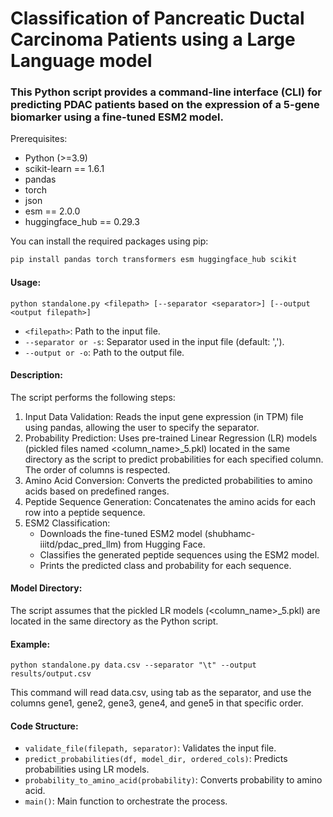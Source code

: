 # Classification of Pancreatic Ductal Carcinoma Patients using a Large Language model

### This Python script provides a command-line interface (CLI) for predicting PDAC patients based on the expression of a 5-gene biomarker using a fine-tuned ESM2 model.

 Prerequisites:
 * Python (>=3.9)
 * scikit-learn == 1.6.1
 * pandas
 * torch
 * json
 * esm == 2.0.0
 * huggingface_hub == 0.29.3

 You can install the required packages using pip:
 ```bash
 pip install pandas torch transformers esm huggingface_hub scikit
```
 #### Usage:
 `python standalone.py <filepath> [--separator <separator>] [--output <output filepath>]`
 * `<filepath>`: Path to the input file.
 * `--separator or -s`: Separator used in the input file (default: ',').
 * `--output or -o`: Path to the output file.

 #### Description:
 The script performs the following steps:
 1. Input Data Validation: Reads the input gene expression (in TPM) file using pandas, allowing the user to specify the separator.
 2. Probability Prediction: Uses pre-trained Linear Regression (LR) models (pickled files named <column_name>_5.pkl) located in the same directory as the script to predict probabilities for each specified column. The order of columns is respected.
 3. Amino Acid Conversion: Converts the predicted probabilities to amino acids based on predefined ranges.
 4. Peptide Sequence Generation: Concatenates the amino acids for each row into a peptide sequence.
 5. ESM2 Classification:
    * Downloads the fine-tuned ESM2 model (shubhamc-iiitd/pdac_pred_llm) from Hugging Face.
    * Classifies the generated peptide sequences using the ESM2 model.
    * Prints the predicted class and probability for each sequence.

 #### Model Directory:
 The script assumes that the pickled LR models (<column_name>_5.pkl) are located in the same directory as the Python script.

 #### Example:
 `python standalone.py data.csv --separator "\t" --output results/output.csv`

 This command will read data.csv, using tab as the separator, and use the columns gene1, gene2, gene3, gene4, and gene5 in that specific order.

 ####  Code Structure:
 * ```validate_file(filepath, separator)```: Validates the input file.
 * ```predict_probabilities(df, model_dir, ordered_cols)```: Predicts probabilities using LR models.
 * ```probability_to_amino_acid(probability)```: Converts probability to amino acid.
 * ```main()```: Main function to orchestrate the process.

